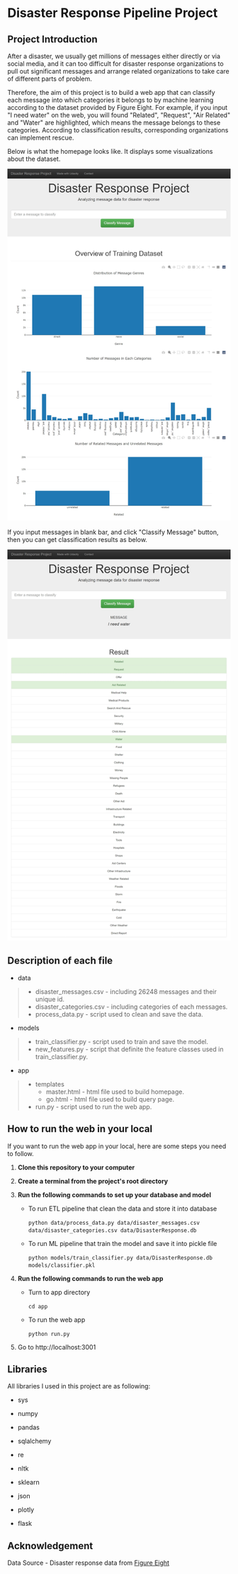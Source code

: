 # Disaster Response Pipeline Project

## Project Introduction

After a disaster, we usually get millions of messages either directly or via social media, and it can too difficult for disaster response organizations to pull out significant messages and arrange related organizations to take care of different parts of problem.

Therefore, the aim of this project is to build a web app that can classify each message into which categories it belongs to by machine learning according to the dataset provided by Figure Eight. For example, if you input "I need water" on the web, you will found "Related", "Request", "Air Related" and "Water" are highlighted, which means the message belongs to these categories. According to classification results, corresponding organizations can implement rescue.

Below is what the homepage looks like. It displays some visualizations about the dataset.

![homepage](homepage.jpeg)

If you input messages in blank bar, and click "Classify Message" button, then you can get classification results as below.

![classify_page](classify_page.jpeg)

## Description of each file

- data

> - disaster_messages.csv - including 26248 messages and their unique id.
> - disaster_categories.csv - including categories of each messages.
> - process_data.py - script used to clean and save the data.

- models

> - train_classifier.py - script used to train and save the model.
> - new_features.py - script that definite the feature classes used in train_classifier.py.

- app

> - templates
>   - master.html - html file used to build homepage.
>   - go.html - html file used to build query page.
> - run.py - script used to run the web app.

## How to run the web in your local

If you want to run the web app in your local, here are some steps you need to follow.

1. **Clone this repository to your computer**

2. **Create a terminal from the project's root directory**

3. **Run the following commands to set up your database and model**

   - To run ETL pipeline that clean the data and store it into database

     `python data/process_data.py data/disaster_messages.csv data/disaster_categories.csv data/DisasterResponse.db`

   - To run ML pipeline that train the model and save it into pickle file

     `python models/train_classifier.py data/DisasterResponse.db models/classifier.pkl`

4. **Run the following commands to run the web app**

   - Turn to app directory

     `cd app`

   - To run the web app

     `python run.py`

5. Go to http://localhost:3001

## Libraries

All libraries I used in this project are as following:

- sys

- numpy
- pandas
- sqlalchemy
- re
- nltk
- sklearn
- json
- plotly
- flask

## Acknowledgement

Data Source - Disaster response data from [Figure Eight](https://appen.com/)
